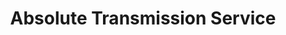---
title: "Absolute Transmission Service"
url: /allentown/absolute-transmission-service/
shop: car repair
---